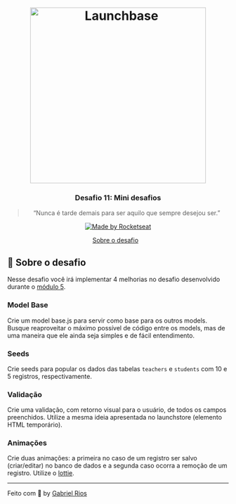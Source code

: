 <h1 align="center">
    <img alt="Launchbase" src="https://storage.googleapis.com/golden-wind/bootcamp-launchbase/logo.png" width="400px" />
</h1>

<h3 align="center">
  Desafio 11: Mini desafios
</h3>

<blockquote align="center">“Nunca é tarde demais para ser aquilo que sempre desejou ser.”</blockquote>

<p align="center">

  <a href="https://rocketseat.com.br">
    <img alt="Made by Rocketseat" src="https://img.shields.io/badge/made%20by-Rocketseat-%23F8952D">
  </a>

</p>

<p align="center">
  <a href="#rocket-sobre-o-desafio">Sobre o desafio</a>&nbsp;&nbsp;&nbsp;
</p>

## :rocket: Sobre o desafio
Nesse desafio você irá implementar 4 melhorias no desafio desenvolvido durante o [módulo 5](https://github.com/Rocketseat/bootcamp-launchbase-desafios-05/blob/master/desafios/05-4-paginacao-bd.md).

### Model Base

Crie um model base.js para servir como base para os outros models. Busque reaproveitar o máximo possível de código entre os models, mas de uma maneira que ele ainda seja simples e de fácil entendimento.

### Seeds

Crie seeds para popular os dados das tabelas `teachers` e `students` com 10 e 5 registros, respectivamente.

### Validação

Crie uma validação, com retorno visual para o usuário, de todos os campos preenchidos. Utilize a mesma ideia apresentada no launchstore (elemento HTML temporário).

### Animações 

Crie duas animações: a primeira no caso de um registro ser salvo (criar/editar) no banco de dados e a segunda caso ocorra a remoção de um registro. Utilize o [lottie](https://github.com/airbnb/lottie-web).

---

Feito com :black_heart: by [Gabriel Rios](https://www.linkedin.com/in/grioos/)
